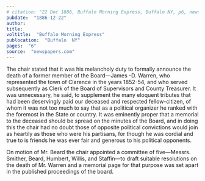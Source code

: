 ```yaml
---
# citation: "22 Dec 1886, Buffalo Morning Express, Buffalo NY, p6, newspapers.com."
pubdate:  "1886-12-22"
author: 
title: 
voltitle:  "Buffalo Morning Express"
publocation:  "Buffalo  NY"
pages:  "6"
source:  "newspapers.com"
---
```

The chair stated that it was his melancholy duty to formally announce the death of a former member of the Board—James -D. Warren, who represented the town of Clarence in the years 1852-54, and who served subsequently as Clerk of the Board of Supervisors and County Treasurer. It was unnecessary, he said, to supplement the many eloquent tributes that had been deservingly paid our deceased and respected fellow-citizen, of whom it was not too much to say that as a political organizer he ranked with the foremost in the State or country. It was eminently proper that a memorial to the deceased should be spread on the minutes of the Board, and in doing this the chair had no doubt those of opposite political convictions would join as heartily as those who were his partisans, for though he was cordial and true to is friends he was ever fair and generous to his political opponents. 

On motion of Mr. Beard the chair appointed a committee of five—Messrs. Smither, Beard, Humbert, Willis, and Staffin—to draft suitable resolutions on the death of Mr. Warren and a memorial page for that purpose was set apart in the published proceedings of the board. 

